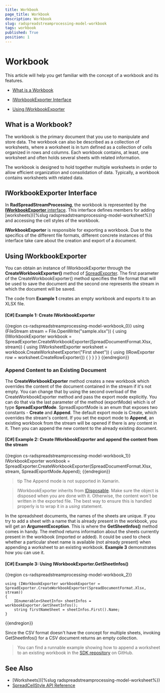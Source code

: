 ```yaml
---
title: Workbook
page_title: Workbook
description: Workbook
slug: radspreadstreamprocessing-model-workbook
tags: workbook
published: True
position: 1
---
```


# Workbook

This article will help you get familiar with the concept of a workbook and its features.

* [What is a Workbook](#what-is-a-workbook)

* [IWorkbookExporter Interface](#iworkbookexporter-interface)

* [Using IWorkbookExporter](#using-iworkbookexporter)


## What is a Workbook?

The workbook is the primary document that you use to manipulate and store data. The workbook can also be described as a collection of worksheets, where a worksheet is in turn defined as a collection of cells organized in rows and columns. Each workbook contains, at least, one worksheet and often holds several sheets with related information.

The workbook is designed to hold together multiple worksheets in order to allow efficient organization and consolidation of data. Typically, a workbook contains worksheets with related data. 


## IWorkbookExporter Interface

In **RadSpreadStreamProcessing**, the workbook is represented by the [**IWorkbookExporter** interface](http://docs.telerik.com/devtools/document-processing/api/html/T_Telerik_Documents_SpreadsheetStreaming_IWorkbookExporter.htm). This interface defines members for adding [worksheets]({%slug radspreadstreamprocessing-model-worksheet%}) and accessing the cell styles of the workbook. 

**IWorkbookExporter** is responsible for exporting a workbook. Due to the specifics of the different file formats, different concrete instances of this interface take care about the creation and export of a document. 

## Using IWorkbookExporter

You can obtain an instance of IWorkbookExporter through the **CreateWorkbookExporter()** method of [SpreadExporter](http://docs.telerik.com/devtools/document-processing/api/html/T_Telerik_Documents_SpreadsheetStreaming_SpreadExporter.htm). The first parameter of the CreateWorkbookExporter() method specifies the file format that will be used to save the document and the second one represents the stream in which the document will be saved. 

The code from **Example 1** creates an empty workbook and exports it to an XLSX file.

#### **[C#] Example 1: Create IWorkbookExporter**

{{region cs-radspreadstreamprocessing-model-workbook_0}}
	using (FileStream stream = File.OpenWrite("sample.xlsx"))
	{
	    using (IWorkbookExporter workbook = SpreadExporter.CreateWorkbookExporter(SpreadDocumentFormat.Xlsx, stream))
	    {
	        using (IWorksheetExporter worksheet = workbook.CreateWorksheetExporter("First sheet"))
	        {
	            using (IRowExporter row = worksheet.CreateRowExporter())
	            {
	            }
	        }
	    }
	}
{{endregion}}

### Append Content to an Existing Document 

The __CreateWorkbookExporter__ method creates a new workbook which overrides the content of the document contained in the stream if it's not empty. You can change that by using the second overload of the CreateWorkbookExporter method and pass the export mode explicitly. You can do that via the last parameter of the method (exportMode) which is of type __SpreadExportMode__. SpreadExportMode is an enum that exposes two constants - __Create__ and __Append__. The default export mode is Create, which overrides the stream's content. If you set the export mode to __Append__, an existing workbook from the stream will be opened if there is any content in it. Then you can append the new content to the already existing document.

#### **[C#] Example 2: Create IWorkbookExporter and append the content from the stream**

{{region cs-radspreadstreamprocessing-model-workbook_1}}
	IWorkbookExporter workbook = SpreadExporter.CreateWorkbookExporter(SpreadDocumentFormat.Xlsx, stream, SpreadExportMode.Append);
{{endregion}}

>tip The Аppend mode is not supported in Xamarin.

>IWorkbookExporter inherits from [IDisposable](https://msdn.microsoft.com/en-us/library/system.idisposable(v=vs.110).aspx). Make sure the object is disposed when you are done with it. Otherwise, the content won't be written in the exported file. The best way to ensure this is handled properly is to wrap it in a *using* statement.

In the spreadsheet documents, the names of the sheets are unique. If you try to add a sheet with a name that is already present in the workbook, you will get an **ArgumentException**. This is where the **GetSheetInfos()** method comes in handy. The method returns information about the sheets currently present in the workbook (imported or added). It could be used to check whether a particular sheet name is available (not already present) when appending a worksheet to an existing workbook. **Example 3** demonstrates how you can use it.

#### **[C#] Example 3: Using IWorkbookExporter.GetSheetInfos()**

{{region cs-radspreadstreamprocessing-model-workbook_2}}

	using (IWorkbookExporter workbookExporter = SpreadExporter.CreateWorkbookExporter(SpreadDocumentFormat.Xlsx, stream))
	{
	    IEnumerable<SheetInfo> sheetInfos = workbookExporter.GetSheetInfos();
	    string firstNameSheet = sheetInfos.First().Name;
	}
{{endregion}}

Since the CSV format doesn't have the concept for multiple sheets, invoking GetSheetInfos() for a CSV document returns an empty collection.

>You can find a runnable example showing how to append a worksheet to an existing workbook in the [SDK repository](https://github.com/telerik/document-processing-sdk/tree/master/SpreadStreamProcessing/AppendWorksheetToExistingWorkbook) on GitHub.

## See Also

* [Worksheets]({%slug radspreadstreamprocessing-model-worksheet%})
* [SpreadCellStyle API Reference](http://docs.telerik.com/devtools/document-processing/api/html/T_Telerik_Documents_SpreadsheetStreaming_SpreadCellStyle.htm)
